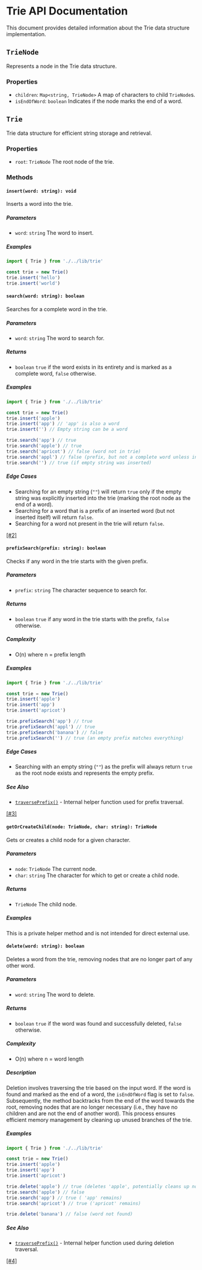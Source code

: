 # Trie API Documentation

This document provides detailed information about the Trie data structure implementation.

## `TrieNode`

Represents a node in the Trie data structure.

### Properties

- `children`: `Map<string, TrieNode>`
  A map of characters to child `TrieNode`s.
- `isEndOfWord`: `boolean`
  Indicates if the node marks the end of a word.

## `Trie`

Trie data structure for efficient string storage and retrieval.

### Properties

- `root`: `TrieNode`
  The root node of the trie.

### Methods

#### `insert(word: string): void`

Inserts a word into the trie.

##### Parameters

- `word`: `string`
  The word to insert.

##### Examples

```typescript
import { Trie } from './../lib/trie'

const trie = new Trie()
trie.insert('hello')
trie.insert('world')
```

#### `search(word: string): boolean`

Searches for a complete word in the trie.

##### Parameters

- `word`: `string`
  The word to search for.

##### Returns

- `boolean`
  `true` if the word exists in its entirety and is marked as a complete word, `false` otherwise.

##### Examples

```typescript
import { Trie } from './../lib/trie'

const trie = new Trie()
trie.insert('apple')
trie.insert('app') // 'app' is also a word
trie.insert('') // Empty string can be a word

trie.search('app') // true
trie.search('apple') // true
trie.search('apricot') // false (word not in trie)
trie.search('appl') // false (prefix, but not a complete word unless inserted)
trie.search('') // true (if empty string was inserted)
```

##### Edge Cases

- Searching for an empty string (`""`) will return `true` only if the empty string was explicitly inserted into the trie (marking the root node as the end of a word).
- Searching for a word that is a prefix of an inserted word (but not inserted itself) will return `false`.
- Searching for a word not present in the trie will return `false`.

[[#2]](../../backlog/tickets.json#2)

#### `prefixSearch(prefix: string): boolean`

Checks if any word in the trie starts with the given prefix.

##### Parameters

- `prefix`: `string`
  The character sequence to search for.

##### Returns

- `boolean`
  `true` if any word in the trie starts with the prefix, `false` otherwise.

##### Complexity

- O(n) where n = prefix length

##### Examples

```typescript
import { Trie } from './../lib/trie'

const trie = new Trie()
trie.insert('apple')
trie.insert('app')
trie.insert('apricot')

trie.prefixSearch('app') // true
trie.prefixSearch('appl') // true
trie.prefixSearch('banana') // false
trie.prefixSearch('') // true (an empty prefix matches everything)
```

##### Edge Cases

- Searching with an empty string (`""`) as the prefix will always return `true` as the root node exists and represents the empty prefix.

##### See Also

- [`traversePrefix()`](src/lib/trie.ts:94) - Internal helper function used for prefix traversal.

[[#3]](../../backlog/tickets.json#3)

#### `getOrCreateChild(node: TrieNode, char: string): TrieNode`

Gets or creates a child node for a given character.

##### Parameters

- `node`: `TrieNode`
  The current node.
- `char`: `string`
  The character for which to get or create a child node.

##### Returns

- `TrieNode`
  The child node.

##### Examples

This is a private helper method and is not intended for direct external use.

#### `delete(word: string): boolean`

Deletes a word from the trie, removing nodes that are no longer part of any other word.

##### Parameters

- `word`: `string`
  The word to delete.

##### Returns

- `boolean`
  `true` if the word was found and successfully deleted, `false` otherwise.

##### Complexity

- O(n) where n = word length

##### Description

Deletion involves traversing the trie based on the input word. If the word is found and marked as the end of a word, the `isEndOfWord` flag is set to `false`. Subsequently, the method backtracks from the end of the word towards the root, removing nodes that are no longer necessary (i.e., they have no children and are not the end of another word). This process ensures efficient memory management by cleaning up unused branches of the trie.

##### Examples

```typescript
import { Trie } from './../lib/trie'

const trie = new Trie()
trie.insert('apple')
trie.insert('app')
trie.insert('apricot')

trie.delete('apple') // true (deletes 'apple', potentially cleans up nodes)
trie.search('apple') // false
trie.search('app') // true ( 'app' remains)
trie.search('apricot') // true ('apricot' remains)

trie.delete('banana') // false (word not found)
```

##### See Also

- [`traversePrefix()`](src/lib/trie.ts:94) - Internal helper function used during deletion traversal.

[[#4]](../../backlog/tickets.json#4)
